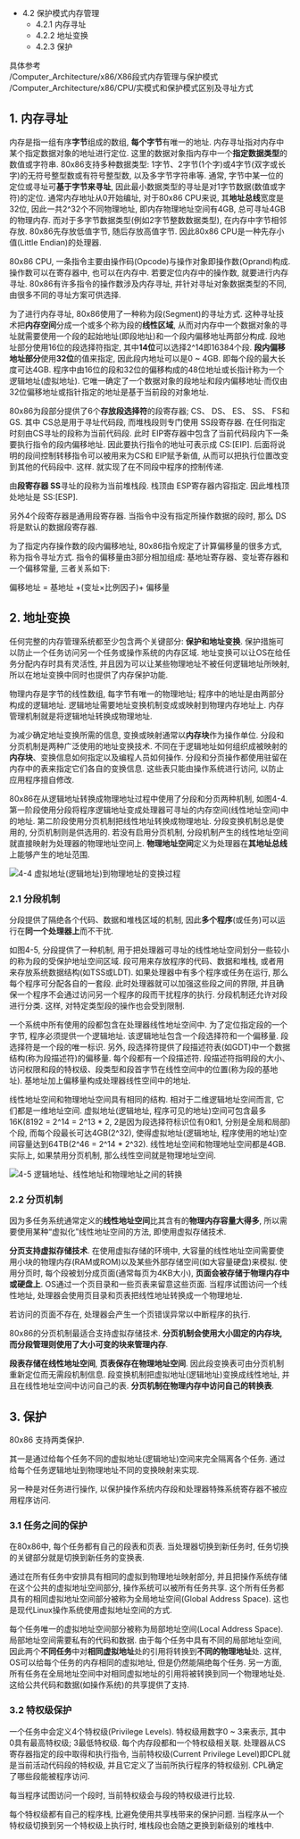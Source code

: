 - 4.2 保护模式内存管理 
    - 4.2.1 内存寻址
    - 4.2.2 地址变换
    - 4.2.3 保护

具体参考   
/Computer_Architecture/x86/X86段式内存管理与保护模式  
/Computer_Architecture/x86/CPU/实模式和保护模式区别及寻址方式
    
## 1. 内存寻址

内存是指一组有序**字节**组成的数组, **每个字节**有唯一的地址. 内存寻址指对内存中某个指定数据对象的地址进行定位. 这里的数据对象指内存中一个**指定数据类型**的数值或字符串. 80x86支持多种数据类型: 1字节、2字节(1个字)或4字节(双字或长字)的无符号整型数或有符号整型数, 以及多字节字符串等. 通常, 字节中某一位的定位或寻址可**基于字节来寻址**, 因此最小数据类型的寻址是对1字节数据(数值或字符)的定位. 通常内存地址从0开始编址, 对于80x86 CPU来说, 其**地址总线**宽度是32位, 因此一共2\^32个不同物理地址, 即内存物理地址空间有4GB, 总可寻址4GB的物理内存. 而对于多字节数据类型(例如2字节整数数据类型), 在内存中字节相邻存放. 80x86先存放低值字节, 随后存放高值字节. 因此80x86 CPU是一种先存小值(Little Endian)的处理器. 

80x86 CPU, 一条指令主要由操作码(Opcode)与操作对象即操作数(Oprand)构成. 操作数可以在寄存器中, 也可以在内存中. 若要定位内存中的操作数, 就要进行内存寻址. 80x86有许多指令的操作数涉及内存寻址, 并针对寻址对象数据类型的不同, 由很多不同的寻址方案可供选择. 

为了进行内存寻址, 80x86使用了一种称为段(Segment)的寻址方式. 这种寻址技术把**内存空间**分成一个或多个称为段的**线性区域**, 从而对内存中一个数据对象的寻址就需要使用一个段的起始地址(即段地址)和一个段内偏移地址两部分构成. 段地址部分使用16位的段选择符指定, 其中**14位**可以选择2\^14即16384个段. **段内偏移地址部分**使用**32位**的值来指定, 因此段内地址可以是0 ~ 4GB. 即每个段的最大长度可达4GB. 程序中由16位的段和32位的偏移构成的48位地址或长指计称为一个逻辑地址(虚拟地址). 它唯一确定了一个数据对象的段地址和段内偏移地址·而仅由32位偏移地址或指针指定的地址是基于当前段的对象地址. 

80x86为段部分提供了6个**存放段选择符**的段寄存器;  CS、 DS、 ES、 SS、 FS和 GS. 其中 CS总是用于寻址代码段, 而堆栈段则专门使用 SS段寄存器. 在任何指定时刻由CS寻址的段称为当前代码段. 此时 EIP寄存器中包含了当前代码段内下一条要执行指令的段内偏移地址. 因此要执行指令的地址可表示成 CS:[EIP]. 后面将说明的段间控制转移指令可以被用来为CS和 EIP赋予新值, 从而可以把执行位置改变到其他的代码段中. 这样. 就实现了在不同段中程序的控制传递. 

由**段寄存器 SS**寻址的段称为当前堆栈段. 栈顶由 ESP寄存器内容指定. 因此堆栈顶处地址是 SS:[ESP]. 

另外4个段寄存器是通用段寄存器. 当指令中没有指定所操作数据的段时, 那么 DS将是默认的数据段寄存器. 

为了指定内存操作数的段内偏移地址, 80x86指令规定了计算偏移量的很多方式, 称为指令寻址方式. 指令的偏移量由3部分相加组成: 基地址寄存器、变址寄存器和一个偏移常量, 三者关系如下: 

偏移地址 = 基地址 +(变址×比例因子)+ 偏移量

## 2. 地址变换

任何完整的内存管理系统都至少包含两个关键部分: **保护和地址变换**. 保护措施可以防止一个任务访问另一个任务或操作系统的内存区域. 地址变换可以让OS在给任务分配内存时具有灵活性, 并且因为可以让某些物理地址不被任何逻辑地址所映射, 所以在地址变换中同时也提供了内存保护功能. 

物理内存是字节的线性数组, 每字节有唯一的物理地址; 程序中的地址是由两部分构成的逻辑地址. 逻辑地址需要地址变换机制变成或映射到物理内存地址上. 内存管理机制就是将逻辑地址转换成物理地址. 

为减少确定地址变换所需的信息, 变换或映射通常以**内存块**作为操作单位. 分段和分页机制是两种广泛使用的地址变换技术. 不同在于逻辑地址如何组织成被映射的**内存块**、变换信息如何指定以及编程人员如何操作. 分段和分页操作都使用驻留在内存中的表来指定它们各自的变换信息. 这些表只能由操作系统进行访问, 以防止应用程序擅自修改. 

80x86在从逻辑地址转换成物理地址过程中使用了分段和分页两种机制, 如图4-4. 第一阶段使用分段将程序逻辑地址变成处理器可寻址的内存空间(线性地址空间)中的地址. 第二阶段使用分页机制把线性地址转换成物理地址. 分段变换机制总是使用的,  分页机制则是供选用的. 若没有启用分页机制, 分段机制产生的线性地址空间就直接映射为处理器的物理地址空间上. **物理地址空间**定义为处理器在**其地址总线**上能够产生的地址范围. 

![4-4 虚拟地址(逻辑地址)到物理地址的变换过程](images/11.png)

### 2.1 分段机制

分段提供了隔绝各个代码、数据和堆栈区域的机制, 因此**多个程序**(或任务)可以运行在**同一个处理器上**而不干扰. 

如图4-5, 分段提供了一种机制, 用于把处理器可寻址的线性地址空间划分一些较小的称为段的受保护地址空间区域. 段可用来存放程序的代码、数据和堆栈, 或者用来存放系统数据结构(如TSS或LDT). 如果处理器中有多个程序或任务在运行, 那么每个程序可分配各自的一套段. 此时处理器就可以加强这些段之间的界限, 并且确保一个程序不会通过访问另一个程序的段而干扰程序的执行. 分段机制还允许对段进行分类. 这样, 对特定类型段的操作也会受到限制. 

一个系统中所有使用的段都包含在处理器线性地址空间中. 为了定位指定段的一个字节, 程序必须提供一个逻辑地址. 该逻辑地址包含一个段选择符和一个偏移量. 段选择符是一个段的唯一标识. 另外, 段选择符提供了段描述符表(如GDT)中一个数据结构(称为段描述符)的偏移量. 每个段都有一个段描述符. 段描述符指明段的大小、访问权限和段的特权级、段类型和段首字节在线性空间中的位置(称为段的基地址). 基地址加上偏移量构成处理器线性空间中的地址. 

线性地址空间和物理地址空间具有相同的结构. 相对于二维逻辑地址空间而言, 它们都是一维地址空间. 虚拟地址(逻辑地址, 程序可见的地址)空间可包含最多16K(8192 = 2^14 = 2^13 * 2, 2是因为段选择符标识位有0和1, 分别是全局和局部)个段, 而每个段最长可达4GB(2^32), 使得虚拟地址(逻辑地址, 程序使用的地址)空间容量达到64TB(2^46 = 2^14 * 2^32). 线性地址空间和物理地址空间都是4GB. 实际上, 如果禁用分页机制, 那么线性空间就是物理地址空间. 

![4-5 逻辑地址、线性地址和物理地址之间的转换](images/12.png)

### 2.2 分页机制

因为多任务系统通常定义的**线性地址空间**比其含有的**物理内存容量大得多**, 所以需要使用某种“虚拟化”线性地址空间的方法, 即使用虚拟存储技术. 

**分页支持虚拟存储技术**. 在使用虚拟存储的环境中, 大容量的线性地址空间需要使用小块的物理内存(RAM或ROM)以及某些外部存储空间(如大容量硬盘)来模拟. 使用分页时, 每个段被划分成页面(通常每页为4KB大小), **页面会被存储于物理内存中或硬盘上**. OS通过一个页目录和一些页表来留意这些页面. 当程序试图访问一个线性地址, 处理器会使用页目录和页表把线性地址转换成一个物理地址. 

若访问的页面不存在, 处理器会产生一个页错误异常以中断程序的执行. 

80x86的分页机制最适合支持虚拟存储技术. **分页机制会使用大小固定的内存块, 而分段管理则使用了大小可变的块来管理内存**. 

**段表存储在线性地址空间**, **页表保存在物理地址空间**. 因此段变换表可由分页机制重新定位而无需段机制信息. 段变换机制把虚拟地址(逻辑地址)变换成线性地址, 并且在线性地址空间中访问自己的表. **分页机制在物理内存中访问自己的转换表**. 

## 3. 保护

80x86 支持两类保护. 

其一是通过给每个任务不同的虚拟地址(逻辑地址)空间来完全隔离各个任务. 通过给每个任务逻辑地址到物理地址不同的变换映射来实现. 

另一种是对任务进行操作, 以保护操作系统内存段和处理器特殊系统寄存器不被应用程序访问. 

### 3.1 任务之间的保护

在80x86中, 每个任务都有自己的段表和页表. 当处理器切换到新任务时, 任务切换的关键部分就是切换到新任务的变换表. 

通过在所有任务中安排具有相同的虚拟到物理地址映射部分, 并且把操作系统存储在这个公共的虚拟地址空间部分, 操作系统可以被所有任务共享. 这个所有任务都具有的相同虚拟地址空间部分被称为全局地址空间(Global Address Space). 这也是现代Linux操作系统使用虚拟地址空间的方式. 

每个任务唯一的虚拟地址空间部分被称为局部地址空间(Local Address Space). 局部地址空间需要私有的代码和数据. 由于每个任务中具有不同的局部地址空间, 因此两个**不同任务**中对**相同虚拟地址**处的引用将转换到**不同的物理地址**处. 这样, OS可以给每个任务的内存相同的虚拟地址, 但是仍然能隔绝每个任务. 另一方面, 所有任务在全局地址空间中对相同虚拟地址的引用将被转换到同一个物理地址处. 这给公共代码和数据(如操作系统)的共享提供了支持. 

### 3.2 特权级保护

一个任务中会定义4个特权级(Privilege Levels). 特权级用数字0 ~ 3来表示, 其中0具有最高特权级; 3最低特权级. 每个内存段都和一个特权级相关联. 处理器从CS寄存器指定的段中取得和执行指令, 当前特权级(Current Privilege Level)即CPL就是当前活动代码段的特权级, 并且它定义了当前所执行程序的特权级别. CPL确定了哪些段能被程序访问. 

每当程序试图访问一个段时, 当前特权级会与段的特权级进行比较. 

每个特权级都有自己的程序栈, 比避免使用共享栈带来的保护问题. 当程序从一个特权级切换到另一个特权级上执行时, 堆栈段也会随之更换到新级别的堆栈中. 